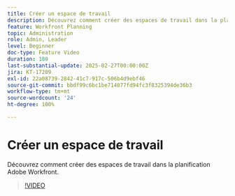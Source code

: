 ```yaml
---
title: Créer un espace de travail
description: Découvrez comment créer des espaces de travail dans la planification Adobe Workfront.
feature: Workfront Planning
topic: Administration
role: Admin, Leader
level: Beginner
doc-type: Feature Video
duration: 180
last-substantial-update: 2025-02-27T00:00:00Z
jira: KT-17209
exl-id: 22a08739-2842-41c7-917c-506b4d9ebf46
source-git-commit: bbdf99c6bc1be714077fd94fc3f8325394de36b3
workflow-type: tm+mt
source-wordcount: '24'
ht-degree: 100%

---
```


# Créer un espace de travail

Découvrez comment créer des espaces de travail dans la planification Adobe Workfront.

>[!VIDEO](https://video.tv.adobe.com/v/3447966/?learn=on&enablevpops=1)
